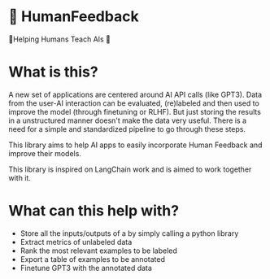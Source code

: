 # 🍬 HumanFeedback
👨Helping Humans Teach AIs 🤖 

# What is this?
A new set of applications are centered around AI API calls (like GPT3). Data from the user-AI interaction can be evaluated, (re)labeled and then used to improve the model (through finetuning or RLHF). But just storing the results in a unstructured manner doesn't make the data very useful. There is a need for a simple and standardized pipeline to go through these steps. 

This library aims to help AI apps to easily incorporate Human Feedback and improve their models.

This library is inspired on LangChain work and is aimed to work together with it.

# What can this help with?
- Store all the inputs/outputs of a  by simply calling a python library
- Extract metrics of unlabeled data
- Rank the most relevant examples to be labeled
- Export a table of examples to be annotated
- Finetune GPT3 with the annotated data

